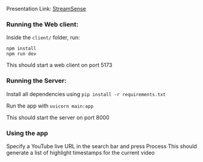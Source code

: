 Presentation Link: [StreamSense](https://pitch.com/v/streamsense-635s4g)

### Running the Web client:
Inside the `client/` folder, run:

`npm install` <br />
`npm run dev`

This should start a web client on port 5173


### Running the Server:

Install all dependencies using 
`pip install -r requirements.txt`

Run the app with
`uvicorn main:app`

This should start the server on port 8000

### Using the app
Specify a YouTube live URL in the search bar and press Process
This should generate a list of highlight timestamps for the current video